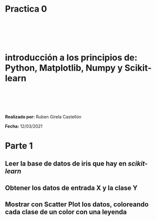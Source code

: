 # Practica 0
</br>
</br>
</br>
</br>


introducción a los principios de:</br>
Python, Matplotlib, Numpy y Scikit-learn
===
</br>
</br>
</br>
</br>

**Realizado por:** Ruben Girela Castellón

**Fecha:** 12/03/2021


Parte 1
===
Leer la base de datos de iris que hay en *scikit-learn*
---
Obtener los datos de entrada X y la clase Y
---
Mostrar con Scatter Plot los datos, coloreando cada clase de un color con una leyenda
---
